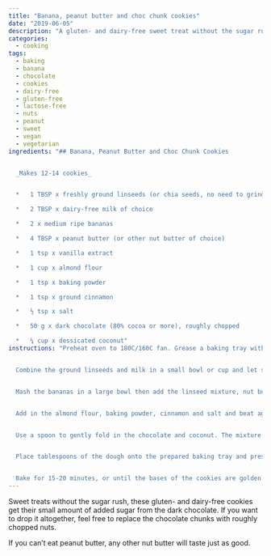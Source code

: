```yaml
---
title: "Banana, peanut butter and choc chunk cookies"
date: "2019-06-05"
description: "A gluten- and dairy-free sweet treat without the sugar rush."
categories: 
  - cooking
tags: 
  - baking
  - banana
  - chocolate
  - cookies
  - dairy-free
  - gluten-free
  - lactose-free
  - nuts
  - peanut
  - sweet
  - vegan
  - vegetarian
ingredients: "## Banana, Peanut Butter and Choc Chunk Cookies


  _Makes 12-14 cookies_


  *   1 TBSP x freshly ground linseeds (or chia seeds, no need to grind these)

  *   2 TBSP x dairy-free milk of choice

  *   2 x medium ripe bananas

  *   4 TBSP x peanut butter (or other nut butter of choice)

  *   1 tsp x vanilla extract

  *   1 cup x almond flour

  *   1 tsp x baking powder

  *   1 tsp x ground cinnamon

  *   ½ tsp x salt

  *   50 g x dark chocolate (80% cocoa or more), roughly chopped

  *   ¼ cup x dessicated coconut"
instructions: "Preheat oven to 180C/160C fan. Grease a baking tray with a little coconut oil.


  Combine the ground linseeds and milk in a small bowl or cup and let sit for 15 minutes.


  Mash the bananas in a large bowl then add the linseed mixture, nut butter and vanilla. Beat with electric beaters until combined and smooth.


  Add in the almond flour, baking powder, cinnamon and salt and beat again until combined.


  Use a spoon to gently fold in the chocolate and coconut. The mixture will be sticky, but if it seems too loose to hold together in mounds, add a shake or two more coconut.


  Place tablespoons of the dough onto the prepared baking tray and press down gently with your finger or a fork.


  Bake for 15-20 minutes, or until the bases of the cookies are golden brown. Some of the chocolate may have run, but don’t worry. Feel free to scrape it up and eat it once it’s cooled down. Let the cookies rest on a wire rack before eating – they’ll firm up as they cool."
---
```


Sweet treats without the sugar rush, these gluten- and dairy-free cookies get their small amount of added sugar from the dark chocolate. If you want to drop it altogether, feel free to replace the chocolate chunks with roughly chopped nuts.

If you can’t eat peanut butter, any other nut butter will taste just as good.
